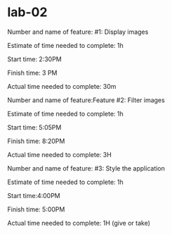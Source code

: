 # lab-02

Number and name of feature: #1: Display images

Estimate of time needed to complete: 1h

Start time: 2:30PM

Finish time: 3 PM

Actual time needed to complete: 30m



Number and name of feature:Feature #2: Filter images

Estimate of time needed to complete: 1h

Start time: 5:05PM

Finish time: 8:20PM

Actual time needed to complete: 3H


Number and name of feature: #3: Style the application

Estimate of time needed to complete: 1h

Start time:4:00PM

Finish time: 5:00PM

Actual time needed to complete: 1H (give or take)
